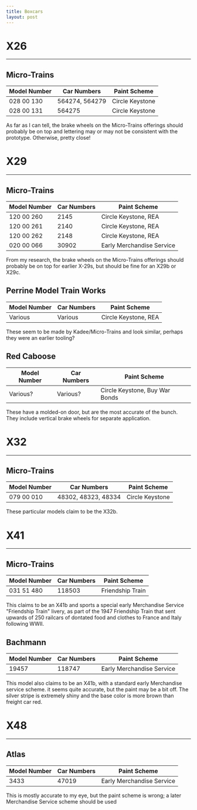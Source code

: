 ```yaml
---
title: Boxcars
layout: post
---
```


# X26
---
## Micro-Trains

| Model Number | Car Numbers        | Paint Scheme       |
|--------------|--------------------|--------------------|
| 028 00 130   | 564274, 564279     | Circle Keystone    |
| 028 00 131   | 564275             | Circle Keystone    |

As far as I can tell, the brake wheels on the Micro-Trains offerings should probably be on top and lettering may or may not be consistent with the prototype. Otherwise, pretty close!

# X29
---
## Micro-Trains

| Model Number | Car Numbers      | Paint Scheme         |
|--------------|------------------|----------------------|
| 120 00 260   | 2145             | Circle Keystone, REA |
| 120 00 261   | 2140             | Circle Keystone, REA |
| 120 00 262   | 2148             | Circle Keystone, REA |
| 020 00 066   | 30902            | Early Merchandise Service |

From my research, the brake wheels on the Micro-Trains offerings should probably be on top for earlier X-29s, but should be fine for an X29b or X29c.

## Perrine Model Train Works

| Model Number | Car Numbers      | Paint Scheme         |
|--------------|------------------|----------------------|
| Various      | Various          | Circle Keystone, REA |

These seem to be made by Kadee/Micro-Trains and look similar, perhaps they were an earlier tooling?

## Red Caboose

| Model Number | Car Numbers      | Paint Scheme         |
|--------------|------------------|----------------------|
| Various?     | Various?         | Circle Keystone, Buy War Bonds |

These have a molded-on door, but are the most accurate of the bunch. They include vertical brake wheels for separate application.


# X32
---
## Micro-Trains

| Model Number | Car Numbers         | Paint Scheme         |
|--------------|---------------------|----------------------|
| 079 00 010   | 48302, 48323, 48334 | Circle Keystone      |


These particular models claim to be the X32b. 

# X41
---
## Micro-Trains

| Model Number | Car Numbers         | Paint Scheme         |
|--------------|---------------------|----------------------|
| 031 51 480   | 118503 | Friendship Train      |

This claims to be an X41b and sports a special early Merchandise Service "Friendship Train" livery, as part of the 1947 Friendship Train that sent upwards of 250 railcars of dontated food and clothes to France and Italy following WWII.

## Bachmann

| Model Number | Car Numbers         | Paint Scheme         |
|--------------|---------------------|----------------------|
| 19457        | 118747 | Early Merchandise Service |

This model also claims to be an X41b, with a standard early Merchandise service scheme. it seems quite accurate, but the paint may be a bit off. The silver stripe is extremely shiny and the base color is more brown than freight car red.

# X48
---
## Atlas

| Model Number | Car Numbers      | Paint Scheme         |
|--------------|------------------|----------------------|
| 3433         | 47019            | Early Merchandise Service |

This is mostly accurate to my eye, but the paint scheme is wrong; a later Merchandise Service scheme should be used

